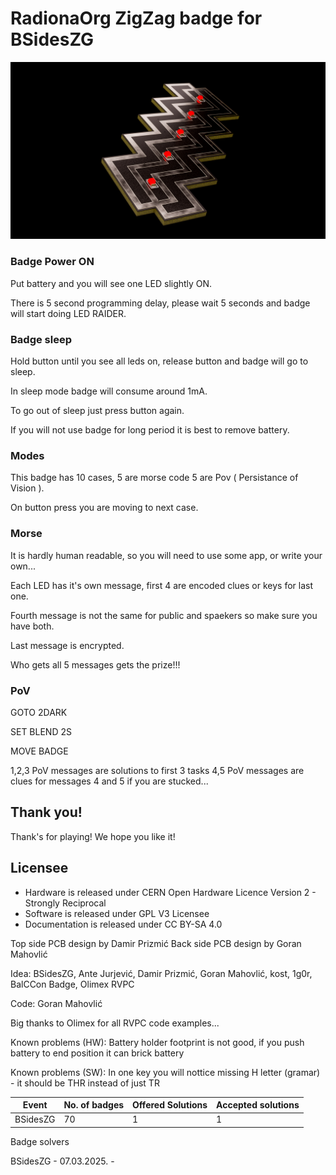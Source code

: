 # RadionaOrg ZigZag badge for BSidesZG

![ZigZag](../DOCUMENTS/ZigZagRender.png)

### Badge Power ON

Put battery and you will see one LED slightly ON.

There is 5 second programming delay, please wait 5 seconds and badge will start doing LED RAIDER.

### Badge sleep

Hold button until you see all leds on, release button and badge will go to sleep.

In sleep mode badge will consume around 1mA.

To go out of sleep just press button again.

If you will not use badge for long period it is best to remove battery.

### Modes

This badge has 10 cases, 5 are morse code 5 are Pov ( Persistance of Vision ).

On button press you are moving to next case.

### Morse 

It is hardly human readable, so you will need to use some app, or write your own...

Each LED has it's own message, first 4 are encoded clues or keys for last one.

Fourth message is not the same for public and spaekers so make sure you have both.

Last message is encrypted.

Who gets all 5 messages gets the prize!!!

### PoV

GOTO 2DARK

SET BLEND 2S

MOVE BADGE

1,2,3 PoV messages are solutions to first 3 tasks
4,5 PoV messages are clues for messages 4 and 5 if you are stucked...

## Thank you!

Thank's for playing! We hope you like it!

## Licensee
* Hardware is released under CERN Open Hardware Licence Version 2 - Strongly Reciprocal
* Software is released under GPL V3 Licensee
* Documentation is released under CC BY-SA 4.0

Top side PCB design by Damir Prizmić
Back side PCB design by Goran Mahovlić

Idea: BSidesZG, Ante Jurjević, Damir Prizmić, Goran Mahovlić, kost, 1g0r, BalCCon Badge, Olimex RVPC

Code:  Goran Mahovlić 

Big thanks to Olimex for all RVPC code examples...

Known problems (HW): Battery holder footprint is not good, if you push battery to end position it can brick battery

Known problems (SW): In one key you will nottice missing H letter (gramar) - it should be THR instead of just TR



| Event  | No. of badges | Offered Solutions | Accepted solutions |
| ------ | ------------- | ----------------- | ------------------ |
| BSidesZG | 70 | 1 | 1 |

Badge solvers

BSidesZG - 07.03.2025. - 